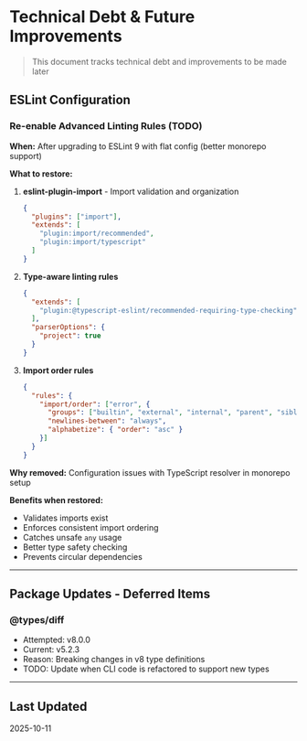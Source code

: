 # Technical Debt & Future Improvements

> This document tracks technical debt and improvements to be made later

## ESLint Configuration

### Re-enable Advanced Linting Rules (TODO)

**When:** After upgrading to ESLint 9 with flat config (better monorepo support)

**What to restore:**

1. **eslint-plugin-import** - Import validation and organization

   ```json
   {
     "plugins": ["import"],
     "extends": [
       "plugin:import/recommended",
       "plugin:import/typescript"
     ]
   }
   ```

2. **Type-aware linting rules**

   ```json
   {
     "extends": [
       "plugin:@typescript-eslint/recommended-requiring-type-checking"
     ],
     "parserOptions": {
       "project": true
     }
   }
   ```

3. **Import order rules**

   ```json
   {
     "rules": {
       "import/order": ["error", {
         "groups": ["builtin", "external", "internal", "parent", "sibling", "index"],
         "newlines-between": "always",
         "alphabetize": { "order": "asc" }
       }]
     }
   }
   ```

**Why removed:** Configuration issues with TypeScript resolver in monorepo setup

**Benefits when restored:**

- Validates imports exist
- Enforces consistent import ordering
- Catches unsafe `any` usage
- Better type safety checking
- Prevents circular dependencies

---

## Package Updates - Deferred Items

### @types/diff

- Attempted: v8.0.0
- Current: v5.2.3
- Reason: Breaking changes in v8 type definitions
- TODO: Update when CLI code is refactored to support new types

---

## Last Updated

2025-10-11
